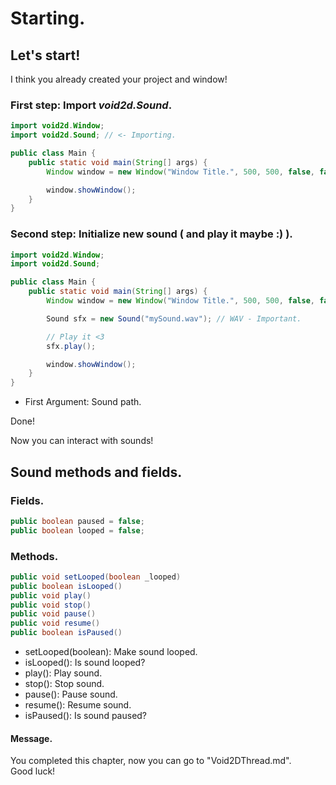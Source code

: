 # Starting.
## Let's start!
I think you already created your project and window!

### First step: Import *void2d.Sound*.
```java
import void2d.Window;
import void2d.Sound; // <- Importing.

public class Main {
    public static void main(String[] args) {
        Window window = new Window("Window Title.", 500, 500, false, false);

        window.showWindow();
    }
}
```

### Second step: Initialize new sound ( and play it maybe :) ).
```java
import void2d.Window;
import void2d.Sound;

public class Main {
    public static void main(String[] args) {
        Window window = new Window("Window Title.", 500, 500, false, false);

        Sound sfx = new Sound("mySound.wav"); // WAV - Important.

        // Play it <3
        sfx.play();

        window.showWindow();
    }
}
```

- First Argument: Sound path.

Done!

Now you can interact with sounds!

## Sound methods and fields.
### Fields.
```java
public boolean paused = false;
public boolean looped = false;
```

### Methods.
```java
public void setLooped(boolean _looped)
public boolean isLooped()
public void play()
public void stop()
public void pause()
public void resume()
public boolean isPaused()
```

- setLooped(boolean): Make sound looped.
- isLooped(): Is sound looped?
- play(): Play sound.
- stop(): Stop sound.
- pause(): Pause sound.
- resume(): Resume sound.
- isPaused(): Is sound paused?

#### Message.
You completed this chapter, now you can go to "Void2DThread.md".
<br>Good luck!

